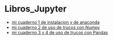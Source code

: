 # Libros_Jupyter

 * [mi cuaderno 1 de instalacion y de anaconda](InsstalacionAnaconda.md)
 * [mi cuaderno 2 de uso de trucos con Numpy](Numpy_Libro_Trucos.md)
 * [mi cuaderno 3 y 4 de uso de trucos con Pandas](Trucos_Libro_Pandas.md)